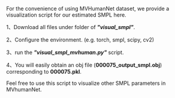 For the convenience of using MVHumanNet dataset, we provide a visualization script for our estimated SMPL here. 

1、Download all files under folder of __*"visual_smpl"*__.

2、Configure the environment. (e.g. torch, smpl, scipy, cv2)

3、run the __*"visual_smpl_mvhuman.py"*__ script.

4、You will easily obtain an obj file (__000075_output_smpl.obj__) corresponding to __000075.pkl__.


Feel free to use this script to visualize other SMPL parameters in MVhumanNet.




